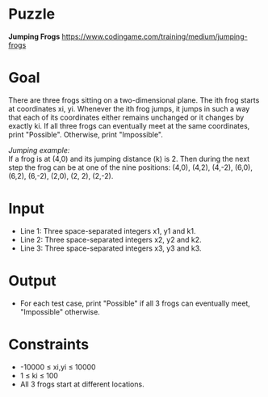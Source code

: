 # Puzzle
**Jumping Frogs** https://www.codingame.com/training/medium/jumping-frogs

# Goal
There are three frogs sitting on a two-dimensional plane. The ith frog starts at coordinates xi, yi. Whenever the ith frog jumps, it jumps in such a way that each of its coordinates either remains unchanged or it changes by exactly ki. If all three frogs can eventually meet at the same coordinates, print "Possible". Otherwise, print "Impossible".  

*Jumping example:*  
If a frog is at (4,0) and its jumping distance (k) is 2. Then during the next step the frog can be at one of the nine positions: (4,0), (4,2), (4,-2), (6,0), (6,2), (6,-2), (2,0), (2, 2), (2,-2).

# Input
* Line 1: Three space-separated integers x1, y1 and k1.
* Line 2: Three space-separated integers x2, y2 and k2.
* Line 3: Three space-separated integers x3, y3 and k3.

# Output
* For each test case, print "Possible" if all 3 frogs can eventually meet, "Impossible" otherwise.

# Constraints
* -10000 ≤ xi,yi ≤ 10000
* 1 ≤ ki ≤ 100
* All 3 frogs start at different locations.
